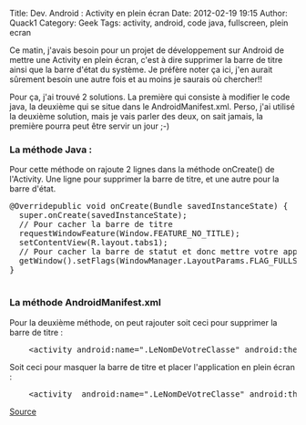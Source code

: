Title: Dev. Android : Activity en plein écran
Date: 2012-02-19 19:15
Author: Quack1
Category: Geek
Tags: activity, android, code java, fullscreen, plein ecran

Ce matin, j'avais besoin pour un projet de développement sur Android de
mettre une Activity en plein écran, c'est à dire supprimer la barre de
titre ainsi que la barre d'état du système. Je préfère noter ça ici,
j'en aurait sûrement besoin une autre fois et au moins je saurais où
chercher!!

Pour ça, j'ai trouvé 2 solutions. La première qui consiste à modifier le
code java, la deuxième qui se situe dans le AndroidManifest.xml. Perso,
j'ai utilisé la deuxième solution, mais je vais parler des deux, on sait
jamais, la première pourra peut être servir un jour ;-)

### La méthode Java :

Pour cette méthode on rajoute 2 lignes dans la méthode onCreate() de
l'Activity. Une ligne pour supprimer la barre de titre, et une autre
pour la barre d'état.

<pre>
@Overridepublic void onCreate(Bundle savedInstanceState) {
  super.onCreate(savedInstanceState);
  // Pour cacher la barre de titre
  requestWindowFeature(Window.FEATURE_NO_TITLE);
  setContentView(R.layout.tabs1);
  // Pour cacher la barre de statut et donc mettre votre application en plein écran
  getWindow().setFlags(WindowManager.LayoutParams.FLAG_FULLSCREEN,WindowManager.LayoutParams.FLAG_FULLSCREEN);
}

</pre>

### La méthode AndroidManifest.xml

Pour la deuxième méthode, on peut rajouter soit ceci pour supprimer la
barre de titre :

<pre>
    &lt;activity android:name=".LeNomDeVotreClasse" android:theme="@android:style/Theme.NoTitleBar"/&gt;
</pre>
Soit ceci pour masquer la barre de titre et placer l'application en
plein écran :
<pre>
    &lt;activity  android:name=".LeNomDeVotreClasse" android:theme="@android:style/Theme.NoTitleBar.Fullscreen"/&gt;
</pre>

[Source][]

  [Source]: http://www.tutomobile.fr/afficher-son-application-android-en-plein-ecran-tutoriel-android-n%C2%B013/30/07/2010/ "http://www.tutomobile.fr/afficher-son-application-android-en-plein-ecran-tutoriel-android-n%C2%B013/30/07/2010/"
